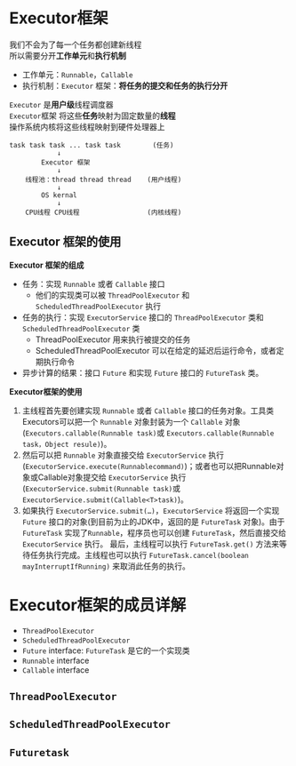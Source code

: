 # Executor框架
我们不会为了每一个任务都创建新线程  
所以需要分开**工作单元**和**执行机制**
- 工作单元：``Runnable``，``Callable``
- 执行机制：``Executor`` 框架：**将任务的提交和任务的执行分开**

``Executor`` 是**用户级**线程调度器  
``Executor``框架 将这些**任务**映射为固定数量的**线程**  
操作系统内核将这些线程映射到硬件处理器上 

```
task task task ... task task        (任务)
            ↓
        Executor 框架
            ↓
    线程池：thread thread thread    (用户线程)
            ↓
        OS kernal
            ↓
    CPU线程 CPU线程                 (内核线程)
```

## Executor 框架的使用
**Executor 框架的组成**
- 任务：实现 ``Runnable`` 或者 ``Callable`` 接口
    - 他们的实现类可以被 ``ThreadPoolExecutor`` 和``ScheduledThreadPoolExecutor`` 执行
- 任务的执行：实现 ``ExecutorService`` 接口的 ``ThreadPoolExecutor`` 类和``ScheduledThreadPoolExecutor`` 类
    - ThreadPoolExecutor 用来执行被提交的任务
    - ScheduledThreadPoolExecutor 可以在给定的延迟后运行命令，或者定期执行命令
- 异步计算的结果：接口 ``Future`` 和实现 ``Future`` 接口的 ``FutureTask`` 类。

**Executor框架的使用**
1. 主线程首先要创建实现 ``Runnable`` 或者 ``Callable`` 接口的任务对象。工具类Executors可以把一个 ``Runnable`` 对象封装为一个 ``Callable`` 对象(``Executors.callable(Runnable task)``或 ``Executors.callable(Runnable task，Object resule)``)。
2. 然后可以把 ``Runnable`` 对象直接交给 ``ExecutorService`` 执行(``ExecutorService.execute(Runnablecommand)``)；或者也可以把Runnable对象或Callable对象提交给 ``ExecutorService`` 执行(``ExecutorService.submit(Runnable task)``或``ExecutorService.submit(Callable<T>task)``)。
3. 如果执行 ``ExecutorService.submit(…)``，``ExecutorService`` 将返回一个实现 ``Future`` 接口的对象(到目前为止的JDK中，返回的是 ``FutureTask`` 对象)。由于 ``FutureTask`` 实现了``Runnable``，程序员也可以创建 ``FutureTask``，然后直接交给 ``ExecutorService`` 执行。
最后，主线程可以执行 ``FutureTask.get()`` 方法来等待任务执行完成。主线程也可以执行 ``FutureTask.cancel(boolean mayInterruptIfRunning)`` 来取消此任务的执行。

# Executor框架的成员详解
- ``ThreadPoolExecutor``
- ``ScheduledThreadPoolExecutor``
- ``Future`` interface: ``FutureTask`` 是它的一个实现类
- ``Runnable`` interface
- ``Callable`` interface

## ``ThreadPoolExecutor``

## ``ScheduledThreadPoolExecutor``

## ``Futuretask``